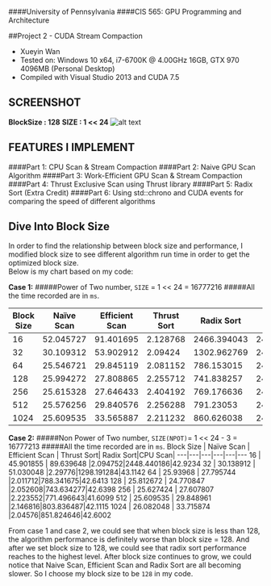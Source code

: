 ####University of Pennsylvania
####CIS 565: GPU Programming and Architecture

##Project 2 - CUDA Stream Compaction

* Xueyin Wan
* Tested on: Windows 10 x64, i7-6700K @ 4.00GHz 16GB, GTX 970 4096MB (Personal Desktop)
* Compiled with Visual Studio 2013 and CUDA 7.5

**SCREENSHOT**
-------------
**BlockSize : 128**
**SIZE :  1 << 24**
![alt text](https://github.com/xueyinw/Project2-Stream-Compaction/blob/master/result_showcase/XueyinResultOriginal_pow(2%2C24).gif "Performance One") 


**FEATURES I IMPLEMENT**
-------------
####Part 1: CPU Scan & Stream Compaction
####Part 2: Naive GPU Scan Algorithm
####Part 3: Work-Efficient GPU Scan & Stream Compaction
####Part 4: Thrust Exclusive Scan using Thrust library
####Part 5: Radix Sort (Extra Credit)
####Part 6: Using std::chrono and CUDA events for comparing the speed of different algorithms

**Dive Into Block Size**
-------------
In order to find the relationship between block size and performance, I modified block size to see different algorithm run time in order to get the optimized block size.   
Below is my chart based on my code:

**Case 1:** 
#####Power of  Two number, `SIZE` = 1 << 24 = 16777216
#####All the time recorded are in `ms`.

Block Size | Naïve Scan | Efficient Scan | Thrust Sort| Radix Sort|CPU Scan
---|---|---|---|---|---
16 | 52.045727 | 91.401695 |2.128768|2466.394043|24.0632
32 | 30.109312  | 53.902912 |2.09424|1302.962769|24.0563
64 | 25.546721  | 29.845119 |2.081152|786.153015|24.0908
128 | 25.994272 | 27.808865 |2.255712|741.838257|24.0321
256 | 25.615328 | 27.646433 |2.404192|769.176636|24.064
512 | 25.576256 | 29.840576 |2.256288|791.23053|24.5889
1024 | 25.609535 | 33.565887 |2.211232|860.626038|24.0653

**Case 2:** 
#####Non Power of  Two number, `SIZE(NPOT)`= 1 << 24 - 3 = 16777213
#####All the time recorded are in `ms`.
Block Size        | Naïve Scan   | Efficient Scan | Thrust Sort| Radix Sort|CPU Scan|
---|---|---|---|---|---
16 | 45.901855 | 89.639648 |2.094752|2448.440186|42.9234
32 | 30.138912  | 51.030048 |2.29776|1298.191284|43.1142
64 | 25.93968  | 27.795744 |2.011712|788.341675|42.6413
128 | 25.812672 | 24.770847 |2.052608|743.634277|42.6398
256 | 25.627424 | 27.607807 |2.223552|771.496643|41.6099
512 | 25.609535 | 29.848961 |2.146816|803.836487|42.1115
1024 | 26.082048 | 33.715874 |2.04576|851.824646|42.6002

From case 1 and case 2, we could see that when block size is less than 128, the algorithm performance is definitely worse than block size = 128. And after we set block size to 128, we could see that radix sort performance reaches to the highest level. After block size continues to grow, we could notice that Naive Scan, Efficient Scan and Radix Sort are all becoming slower.
So I choose my block size to be `128` in my code.  


